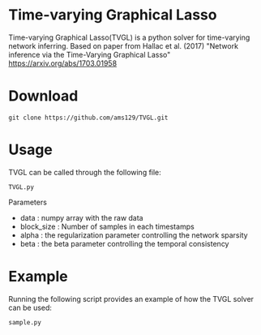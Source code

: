 # Time-varying Graphical Lasso
Time-varying Graphical Lasso(TVGL) is a python solver for time-varying network inferring.
Based on paper from Hallac et al. (2017) "Network inference via the Time-Varying Graphical Lasso"
https://arxiv.org/abs/1703.01958

# Download
```
git clone https://github.com/ams129/TVGL.git
```

# Usage
TVGL can be called through the following file:
```
TVGL.py
```

Parameters
* data : numpy array with the raw data
* block_size : Number of samples in each timestamps
* alpha : the regularization parameter controlling the network sparsity
* beta : the beta parameter controlling the temporal consistency

# Example
Running the following script provides an example of how the TVGL solver can be used:
```
sample.py
```
